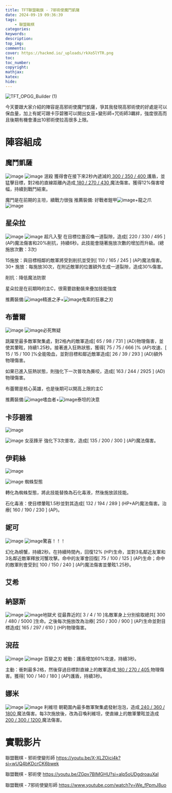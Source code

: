 ```yaml
---
title: TFT聯盟戰旗 - 7邪術使魔鬥凱薩
date: 2024-09-19 09:36:39
tags:
    - 聯盟戰棋
categories:
keywords:
description:
top_img:
comments:
cover: https://hackmd.io/_uploads/rkXo5lYTR.png 
toc:
toc_number:
copyright:
mathjax:
katex:
hide:
---
```


![TFT_OPGG_Builder (1)](https://hackmd.io/_uploads/Hkdb7D_pC.png)

今天要跟大家介紹的陣容是高邪術使魔鬥凱薩，爭其我發現高邪術使的好處是可以保血量，加上有妮可跟卡莎碧雅可以開出女巫+變形師+咒術師3羈絆，強度很高而且後期有機會湊出10邪術使拉高很多上限。

# 陣容組成

## 魔鬥凱薩
![image](https://hackmd.io/_uploads/rkXo5lYTR.png)
![image](https://hackmd.io/_uploads/SyOicetTA.png)
泯殺
獲得會在接下來2秒內遞減的[ 300 / 350 / 400 ](AP)護盾，並猛擊目標，對2格的直線距離內造成[ 180 / 270 / 430 ](AP)魔法傷害。獲得12%傷害增幅，持續到戰鬥結束。

魔鬥是在前期的主坦，續戰力很強
推薦裝備: 好戰者鎧甲![image](https://hackmd.io/_uploads/S1R4CltpA.png)+龍之爪![image](https://hackmd.io/_uploads/HyxU0gKTA.png)

## 星朵拉
![image](https://hackmd.io/_uploads/Hk4U9gYaC.png)
![image](https://hackmd.io/_uploads/S13U9lY6R.png)
超凡入聖
在目標位置召喚一道裂隙，造成[ 220 / 330 / 495 ] (AP)魔法傷害和20%削抗，持續6秒。此技能會隨著施放次數的增加而升級。(總施放次數：3次)

15施放：與目標相鄰的敵軍將受到削抗並受到[ 110 / 165 / 245 ] (AP)魔法傷害。
30+ 施放：每施放30次，在附近敵軍的位置額外生成一道裂隙，造成30%傷害。 

削抗：降低魔法防禦

星朵拉是在前期時的主C，很需要啟動裝來疊加技能強度

推薦裝備:![image](https://hackmd.io/_uploads/HJ8ETxFp0.png)精進之矛+![image](https://hackmd.io/_uploads/S1WDTlFpC.png)鬼索的狂暴之刃

## 布蕾爾 
![image](https://hackmd.io/_uploads/BkuKD8VTC.png)
![image](https://hackmd.io/_uploads/By4QJDVTR.png)必死無疑

跳躍至最多敵軍聚集處，對2格內的敵軍造成[ 65 / 98 / 731 ] (AD)物理傷害，並使其暈眩，持續1.25秒。接著進入狂熱狀態，獲得[ 75 / 75 / 666 ]% (AP)攻速、[ 15 / 15 / 100 ]%全能吸血，並對目標和鄰近敵軍造成[ 26 / 39 / 293 ] (AD)額外物理傷害。

如果已進入狂熱狀態，則強化下一次普攻為撕咬，造成[ 163 / 244 / 2925 ] (AD)物理傷害。

布蕾爾是核心英雄，也是後期可以開高上限的主C

推薦裝備:![image](https://hackmd.io/_uploads/HyKSSvVaC.png)嗜血者+![image](https://hackmd.io/_uploads/BylUSvVTC.png)泰坦的決意

## 卡莎碧雅
![image](https://hackmd.io/_uploads/HkcvKlYp0.png)

![image](https://hackmd.io/_uploads/HkbTKxFpC.png)
女巫鋒牙
強化下3次普攻，造成[ 135 / 200 / 300 ] (AP)魔法傷害。


## 伊莉絲 
![image](https://hackmd.io/_uploads/B1c1jgF6A.png)

![image](https://hackmd.io/_uploads/HkzxjlFTA.png)
蜘蛛型態

轉化為蜘蛛型態，將此技能替換為石化毒液，然後施放該技能。

石化毒液：使目標暈眩1.5秒並對其造成[ 132 / 194 / 289 ] (HP+AP)魔法傷害。治療[ 160 / 190 / 230 ] (AP)。


## 妮可
![image](https://hackmd.io/_uploads/r1X-ixKaC.png)
![image](https://hackmd.io/_uploads/S1O-olFpA.png)驚喜！！！

幻化為螃蟹，持續2秒。在持續時間內，回復12% (HP)生命，並對3名鄰近友軍和3名鄰近敵軍釋放河蟹攻擊。命中的友軍會回復[ 75 / 100 / 125 ] (AP)生命；命中的敵軍則會受到[ 100 / 150 / 240 ] (AP)魔法傷害並暈眩1.25秒。

## 艾希

## 納瑟斯
![image](https://hackmd.io/_uploads/SJrdw8Np0.png)
![image](https://hackmd.io/_uploads/rytd5gDnC.png)地獄犬
從最靠近的[ 3 / 4 / 10 ]名敵軍身上分別偷取總共[ 300 / 480 / 5000 ]生命。之後每次施放改為治療[ 250 / 300 / 900 ] (AP)生命並對目標造成[ 165 / 297 / 610 ] (HP)物理傷害。

## 淣菈
![image](https://hackmd.io/_uploads/Bkz3jlF6A.png)
![image](https://hackmd.io/_uploads/S1A2jgtaR.png)
百變之刃
被動：護盾增加60%攻速，持續3秒。

主動：衝刺最多2格，然後穿過目標對直線上的敵軍造成[ 180 / 270 / 405 ]()物理傷害。獲得[ 100 / 140 / 180 ] (AP)護盾，持續3秒。

## 娜米
![image](https://hackmd.io/_uploads/HyZtoxF6C.png)
![image](https://hackmd.io/_uploads/ByLtjgt60.png)
利維坦
朝範圍內最多敵軍聚集處發射泡泡，造成[ 240 / 360 / 1800 ](AP)魔法傷害。每3次施放後，改為召喚利維坦，使直線上的敵軍暈眩並造成[ 200 / 300 / 1200 ](AP)魔法傷害。



# 實戰影片
聯盟戰棋 - 邪術使變形師
https://youtu.be/X-XLZOici4k?si=wUQ4bKDcrCK6bwek

聯盟戰棋 - 邪術使
https://youtu.be/ZGpv7BlMGHU?si=alp5oUDgdroauXaI

聯盟戰棋 - 7邪術使變形師
https://www.youtube.com/watch?v=We_fPpmJ8uo

